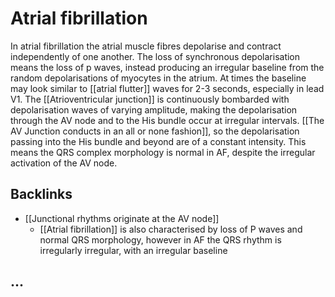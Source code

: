 # Atrial fibrillation

In atrial fibrillation the atrial muscle fibres depolarise and contract independently of one another. The loss of synchronous depolarisation means the loss of p waves, instead producing an irregular baseline from the random depolarisations of myocytes in the atrium. At times the baseline may look similar to [[atrial flutter]] waves for 2-3 seconds, especially in lead V1. The [[Atrioventricular junction]] is continuously bombarded with depolarisation waves of varying amplitude, making the depolarisation through the AV node and to the His bundle occur at irregular intervals. [[The AV Junction conducts in an all or none fashion]], so the depolarisation passing into the His bundle and beyond are of a constant intensity. This means the QRS complex morphology is normal in AF, despite the irregular activation of the AV node.



## Backlinks
* [[Junctional rhythms originate at the AV node]]
	* [[Atrial fibrillation]] is also characterised by loss of P waves and normal QRS morphology, however in AF the QRS rhythm is irregularly irregular, with an irregular baseline

## ...

<!-- {BearID:86CFDD9F-AC7E-4AD1-A574-555E8688191B-33765-00031245FB66A6C3} -->
